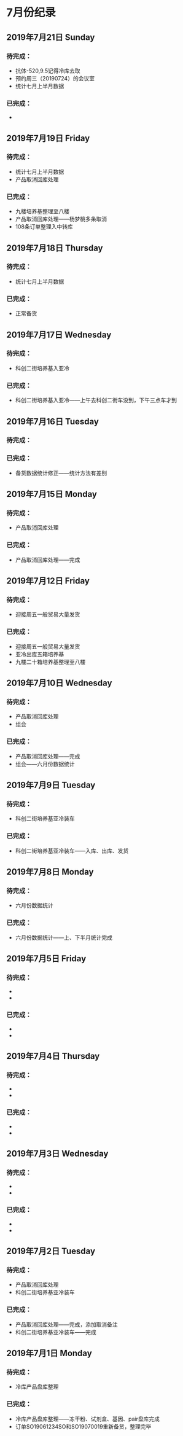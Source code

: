 # 7月份纪录

## 2019年7月21日 Sunday
### 待完成：
- 抗体-520,9.5记得冷库去取
- 预约周三（20190724）的会议室
- 统计七月上半月数据
### 已完成：
- 

## 2019年7月19日 Friday
### 待完成：
- 统计七月上半月数据
- 产品取消回库处理
### 已完成：
- 九楼培养基整理至八楼
- 产品取消回库处理——杨梦桃多条取消
- 108条订单整理入中转库

## 2019年7月18日 Thursday
### 待完成：
- 统计七月上半月数据
### 已完成：
- 正常备货

## 2019年7月17日 Wednesday
### 待完成：
- 科创二街培养基入亚冷
### 已完成：
- 科创二街培养基入亚冷——上午去科创二街车没到，下午三点车才到

## 2019年7月16日 Tuesday
### 待完成：
### 已完成：
- 备货数据统计修正——统计方法有差别

## 2019年7月15日 Monday
### 待完成：
- 产品取消回库处理
### 已完成：
- 产品取消回库处理——完成

## 2019年7月12日 Friday
### 待完成：
- 迎接周五一般贸易大量发货
### 已完成：
- 迎接周五一般贸易大量发货
- 亚冷出库五箱培养基
- 九楼二十箱培养基整理至八楼

## 2019年7月10日 Wednesday
### 待完成：
- 产品取消回库处理
- 组会
### 已完成：
- 产品取消回库处理——完成
- 组会——六月份数据统计

## 2019年7月9日 Tuesday
### 待完成：
- 科创二街培养基亚冷装车
### 已完成：
- 科创二街培养基亚冷装车——入库、出库、发货

## 2019年7月8日 Monday
### 待完成：
- 六月份数据统计
### 已完成：
- 六月份数据统计——上、下半月统计完成

## 2019年7月5日 Friday
### 待完成：
- 
- 
### 已完成：
- 
- 

## 2019年7月4日 Thursday
### 待完成：
- 
- 
### 已完成：
- 
- 

## 2019年7月3日 Wednesday
### 待完成：
- 
- 
### 已完成：
- 
- 

## 2019年7月2日 Tuesday
### 待完成：
- 产品取消回库处理
- 科创二街培养基亚冷装车
### 已完成：
- 产品取消回库处理——完成，添加取消备注
- 科创二街培养基亚冷装车——完成

## 2019年7月1日 Monday
### 待完成：
- 冷库产品盘库整理
### 已完成：
- 冷库产品盘库整理——冻干粉、试剂盒、基因、pair盘库完成
- 订单SO19061234SO和SO19070019重新备货，整理完毕

